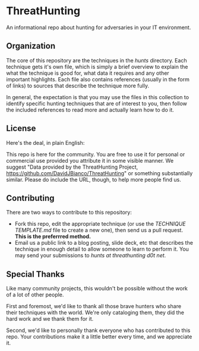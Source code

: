 # ThreatHunting
An informational repo about hunting for adversaries in your IT environment.

## Organization
The core of this repository are the techniques in the *hunts* directory.  Each technique gets it's own file, which is simply a brief overview to explain the what the technique is good for, what data it requires and any other important highlights.  Each file also contains references (usually in the form of links) to sources that describe the technique more fully.

In general, the expectation is that you may use the files in this collection to identify specific hunting techniques that are of interest to you, then follow the included references to read more and actually learn how to do it.
## License
Here's the deal, in plain English:

This repo is here for the community. You are free to use it for personal or commercial use provided you attribute it in some visible manner.  We suggest "Data provided by the ThreatHunting Project, https://github.com/DavidJBianco/ThreatHunting" or something substantially similar.  Please do include the URL, though, to help more people find us.

## Contributing
There are two ways to contribute to this repository:

- Fork this repo, edit the appropriate technique (or use the *TECHNIQUE TEMPLATE.md* file to create a new one), then send us a pull request.  **This is the preferrred method.**
- Email us a public link to a blog posting, slide deck, etc that describes the technique in enough detail to allow someone to learn to perform it.  You may send your submissions to *hunts at threathunting d0t net*.

## Special Thanks
Like many community projects, this wouldn't be possible without the work of a lot of other people.

First and foremost, we'd like to thank all those brave hunters who share their techniques with the world.  We're only cataloging them, they did the hard work and we thank them for it.

Second, we'd like to personally thank everyone who has contributed to this repo.  Your contributions make it a little better every time, and we appreciate it.
